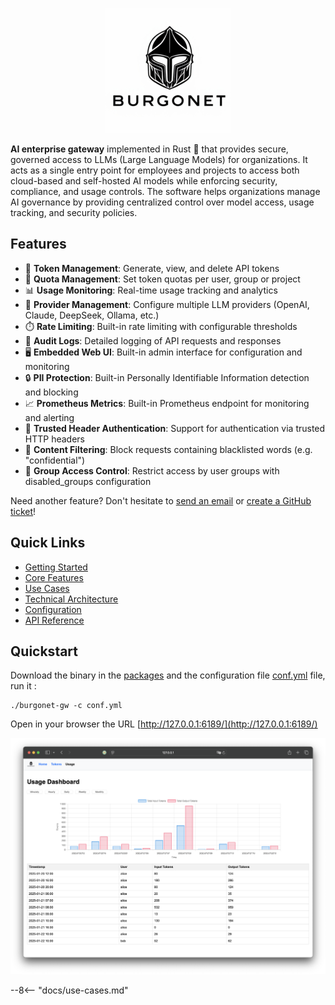 <p align="center">
  <img src="images/logo_small.png" alt="Burgonet Gateway">
</p>


**AI enterprise gateway** implemented in Rust 🦀 that provides secure, governed access to LLMs (Large Language Models) for 
organizations. It acts as a single entry point for employees and projects to access both cloud-based and self-hosted AI models 
while enforcing security, compliance, and usage controls. The software helps organizations manage AI governance by 
providing centralized control over model access, usage tracking, and security policies.


## Features

- 🔑 **Token Management**: Generate, view, and delete API tokens
- 🎯 **Quota Management**: Set token quotas per user, group or project
- 📊 **Usage Monitoring**: Real-time usage tracking and analytics
- 🤖 **Provider Management**: Configure multiple LLM providers (OpenAI, Claude, DeepSeek, Ollama, etc.)
- ⏱️ **Rate Limiting**: Built-in rate limiting with configurable thresholds
- 📝 **Audit Logs**: Detailed logging of API requests and responses
- 🖥️ **Embedded Web UI**: Built-in admin interface for configuration and monitoring
- 🔒 **PII Protection**: Built-in Personally Identifiable Information detection and blocking
- 📈 **Prometheus Metrics**: Built-in Prometheus endpoint for monitoring and alerting
- 🔐 **Trusted Header Authentication**: Support for authentication via trusted HTTP headers
- 🚫 **Content Filtering**: Block requests containing blacklisted words (e.g. "confidential")
- 🚷 **Group Access Control**: Restrict access by user groups with disabled_groups configuration

Need another feature? Don't hesitate to [send an email](mailto:sebastien.campion@foss4.eu) or [create a GitHub ticket](https://github.com/burgonet-eu/gateway/issues)!



## Quick Links
- [Getting Started](#getting-started)
- [Core Features](#core-features)
- [Use Cases](#use-cases)
- [Technical Architecture](#technical-architecture)
- [Configuration](#configuration)
- [API Reference](#api-reference)

## Quickstart

Download the binary in the [packages](https://github.com/burgonet-eu/gateway/releases/) and the configuration file [conf.yml](https://github.com/burgonet-eu/gateway/blob/main/conf.yml) file,  run it :

    ./burgonet-gw -c conf.yml 


Open in your browser the URL [http://127.0.0.1:6189/](http://127.0.0.1:6189/)

![Screenshot](images/screenshot.png)


--8<-- "docs/use-cases.md"